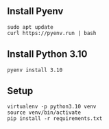 ## Install Pyenv

```
sudo apt update
curl https://pyenv.run | bash
```

## Install Python 3.10

```
pyenv install 3.10
```

## Setup

```
virtualenv -p python3.10 venv
source venv/bin/activate
pip install -r requirements.txt
```
